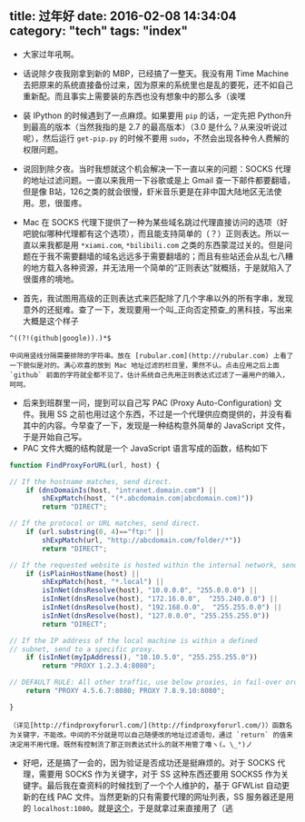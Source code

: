 title: 过年好
date: 2016-02-08 14:34:04
category: "tech"
tags: "index"
---
- 大家过年吼啊。

- 话说除夕夜我刚拿到新的 MBP，已经搞了一整天。我没有用 Time Machine 去把原来的系统直接备份过来，因为原来的系统里也是乱的要死，还不如自己重新配。而且事实上需要装的东西也没有想象中的那么多（诶嘿
- 装 IPython 的时候遇到了一点麻烦。如果要用 `pip` 的话，一定先把 Python升到最高的版本（当然我指的是 2.7 的最高版本）（3.0 是什么？从来没听说过呢），然后运行 `get-pip.py` 的时候不要用 `sudo`，不然会出现各种令人费解的权限问题。
- 说回到除夕夜。当时我想就这个机会解决一下一直以来的问题：SOCKS 代理的地址过滤问题。一直以来我用一下谷歌或是上 Gmail 查一下邮件都要翻墙，但是像 B站，126之类的就会很慢，虾米音乐更是在非中国大陆地区无法使用。恩，很蛋疼。
- Mac 在 SOCKS 代理下提供了一种为某些域名跳过代理直接访问的选项（好吧貌似哪种代理都有这个选项），而且能支持简单的（？）正则表达。所以一直以来我都是用 `*xiami.com`, `*bilibili.com` 之类的东西蒙混过关的。但是问题在于我不需要翻墙的域名远远多于需要翻墙的；而且有些站还会从乱七八糟的地方载入各种资源，并无法用一个简单的“正则表达”就概括，于是就陷入了很蛋疼的境地。
- 首先，我试图用高级的正则表达式来匹配除了几个字串以外的所有字串，发现意外的还挺难。查了一下，发现要用一个叫_正向否定预查_的黑科技，写出来大概是这个样子
```
^((?!(github|google)).)*$
```
	中间用竖线分隔需要排除的字符串。放在 [rubular.com](http://rubular.com) 上看了一下貌似是对的。满心欢喜的放到 Mac 地址过滤的栏目里，果然不认。点击应用之后上面 `github` 前面的字符就全都不见了。估计系统自己先用正则表达式过滤了一遍用户的输入，呵呵。
- 后来到班群里一问，提到可以自己写 PAC (Proxy Auto-Configuration) 文件。我用 SS 之前也用过这个东西，不过是一个代理供应商提供的，并没有看其中的内容。今早查了一下，发现是一种结构意外简单的 JavaScript 文件，于是开始自己写。
- PAC 文件大概的结构就是一个 JavaScript 语言写成的函数，结构如下
```JavaScript
function FindProxyForURL(url, host) {

// If the hostname matches, send direct.
    if (dnsDomainIs(host, "intranet.domain.com") ||
        shExpMatch(host, "(*.abcdomain.com|abcdomain.com)"))
        return "DIRECT";

// If the protocol or URL matches, send direct.
    if (url.substring(0, 4)=="ftp:" ||
        shExpMatch(url, "http://abcdomain.com/folder/*"))
        return "DIRECT";

// If the requested website is hosted within the internal network, send direct.
    if (isPlainHostName(host) ||
        shExpMatch(host, "*.local") ||
        isInNet(dnsResolve(host), "10.0.0.0", "255.0.0.0") ||
        isInNet(dnsResolve(host), "172.16.0.0",  "255.240.0.0") ||
        isInNet(dnsResolve(host), "192.168.0.0",  "255.255.0.0") ||
        isInNet(dnsResolve(host), "127.0.0.0", "255.255.255.0"))
        return "DIRECT";

// If the IP address of the local machine is within a defined
// subnet, send to a specific proxy.
    if (isInNet(myIpAddress(), "10.10.5.0", "255.255.255.0"))
        return "PROXY 1.2.3.4:8080";

// DEFAULT RULE: All other traffic, use below proxies, in fail-over order.
    return "PROXY 4.5.6.7:8080; PROXY 7.8.9.10:8080";

}
```
	（详见[http://findproxyforurl.com/](http://findproxyforurl.com/)）函数名为关键字，不能改。中间的不分就是可以自己随便改的地址过滤语句，通过 `return` 的值来决定用不用代理。既然有控制流了那正则表达式什么的就不用管了噜ヽ(。\_°)ノ
- 好吧，还是搞了一会的，因为验证是否成功还是挺麻烦的。对于 SOCKS 代理，需要用 SOCKS 作为关键字，对于 SS 这种东西还要用 SOCKS5 作为关键字。最后我在查资料的时候找到了一个个人维护的，基于 GFWList 自动更新的在线 PAC 文件。当然更新的只有需要代理的网址列表，SS 服务器还是用的 `localhost:1080`。就是[这个](https://raw.githubusercontent.com/KyonLi/ss-pac/master/ss.pac)，于是就拿过来直接用了（逃
